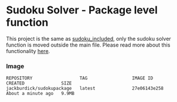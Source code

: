 # Sudoku Solver - Package level function
This project is the same as [sudoku_included](../sudoku_included), only the sudoku solver function is moved outside the main file.  Please read more about this functionality [here](../sudoku_included).


### Image
```
REPOSITORY                  TAG                 IMAGE ID            CREATED              SIZE
jackburdick/sudokupackage   latest              27e06143e258        About a minute ago   9.9MB
```